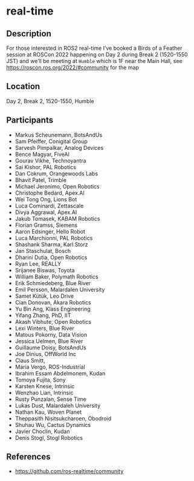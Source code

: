 # real-time

## Description

For those interested in ROS2 real-time I’ve booked a Birds of a Feather session at ROSCon 2022 happening on Day 2 during Break 2 (1520-1550 JST) and we’ll be meeting at `Humble` which is 1F near the Main Hall, see https://roscon.ros.org/2022/#community for the map

## Location

Day 2, Break 2, 1520-1550, Humble

## Participants

- Markus Scheunemann, BotsAndUs
- Sam Pfeiffer, Conigital Group
- Sarvesh Pimpalkar, Analog Devices
- Bence Magyar, FiveAI
- Gourav Vikhe, Technoyantra
- Sai Kishor, PAL Robotics
- Dan Cokrum, Orangewoods Labs
- Bhavit Patel, Trimble
- Michael Jeronimo, Open Robotics
- Christophe Bedard, Apex.AI
- Wei Tong Ong, Lions Bot
- Luca Cominardi, Zettascale
- Divya Aggrawal, Apex.AI
- Jakub Tomasek, KABAM Robotics
- Florian Gramss, Siemens
- Aaron Edsinger, Hello Robot
- Luca Marchionni, PAL Robotics
- Shashank Sharma, Karl Storz
- Jan Staschulat, Bosch
- Dharini Dutia, Open Robotics
- Ryan Lee, REALLY
- Srijanee Biswas, Toyota
- William Baker, Polymath Robotics
- Erik Schmiedeberg, Blue River
- Emil Persson, Malardalen University
- Samet Kütük, Leo Drive
- Cian Donovan, Akara Robotics
- Yu Bin Ang, Klass Engineering
- Yifang Zhang, PhD, IIT
- Akash Vibhute, Open Robotics
- Lexi Winters, Blue River
- Matous Pokorny, Data Vision
- Jessica Uelmen, Blue River
- Guillaume Doisy, BotsAndUs
- Joe Dinius, OffWorld Inc
- Claus Smitt, 
- Maria Vergo, ROS-Industrial
- Ibrahim Essam Abdelmonem, Kudan
- Tomoya Fujita, Sony
- Karsten Knese, Intrinsic
- Wenzhao Lian, Intrinsic
- Rusty Punzalan, Sense Time
- Lukas Dust, Malardaleh University
- Nathan Kau, Woven Planet
- Theppasith Nisitsukcharoen, Obodroid
- Shuhau Wu, Cactus Dynamics
- Javier Choclin, Kudan
- Denis Stogl, Stogl Robotics

## References

* https://github.com/ros-realtime/community
